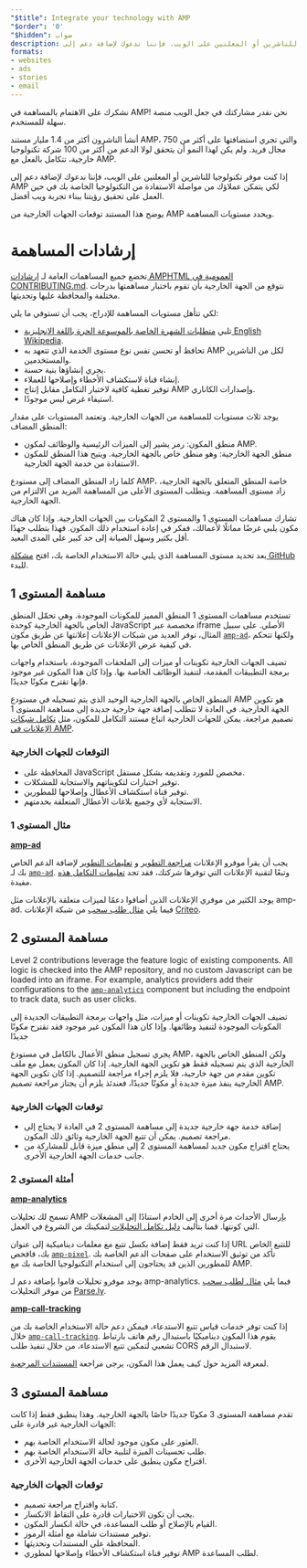 ```yaml
---
"$title": Integrate your technology with AMP
"$order": '0'
"$hidden": صواب
description: إذا كنت موفر تكنولوجيا للناشرين أو المعلنين على الويب، فإننا ندعوك لإضافة دعم إلى AMP لكي يتمكن عملاؤك من مواصلة الاستفادة من التكنولوجيا الخاصة بك و...
formats:
- websites
- ads
- stories
- email
---
```


نشكرك على الاهتمام بالمساهمة في AMP! نحن نقدر مشاركتك في جعل الويب منصة سهلة للمستخدم.

أنشأ الناشرون أكثر من 1.4 مليار مستند AMP، والتي تجري استضافتها على أكثر من 750 مجال فريد. ولم يكن لهذا النمو أن يتحقق لولا الدعم من أكثر من 100 شركة تكنولوجيا خارجية، تتكامل بالفعل مع AMP.

إذا كنت موفر تكنولوجيا للناشرين أو المعلنين على الويب، فإننا ندعوك لإضافة دعم إلى AMP لكي يتمكن عملاؤك من مواصلة الاستفادة من التكنولوجيا الخاصة بك في حين العمل على تحقيق رؤيتنا ببناء تجربة ويب أفضل.

يوضح هذا المستند توقعات الجهات الخارجية من AMP ويحدد مستويات المساهمة.

# إرشادات المساهمة

تخضع جميع المساهمات العامة لـ [إرشادات AMPHTML العمومية في CONTRIBUTING.md](https://github.com/ampproject/amphtml/blob/master/CONTRIBUTING.md). نتوقع من الجهة الخارجية بأن تقوم باختبار مساهمتها بدرجات مختلفة والمحافظة عليها وتحديثها.

لكي تتأهل مستويات المساهمة للإدراج، يجب أن تستوفي ما يلي:

- تلبي [متطلبات الشهرة الخاصة بالموسوعة الحرة باللغة الإنجليزية English Wikipedia](https://en.wikipedia.org/wiki/Wikipedia:Notability).
- تحافظ أو تحسن نفس نوع مستوى الخدمة الذي تتعهد به AMP لكل من الناشرين والمستخدمين.
- يجري إنشاؤها بنية حسنة.
- إنشاء قناة لاستكشاف الأخطاء وإصلاحها للعملاء.
- توفير تغطية كافية لاختبار التكامل مقابل إنتاج AMP وإصدارات الكاناري.
- استيفاء غرض ليس موجودًا.

يوجد ثلاث مستويات للمساهمة من الجهات الخارجية. وتعتمد المستويات على مقدار المنطق المضاف:

- منطق المكون: رمز يشير إلى الميزات الرئيسية والوظائف لمكون AMP.
- منطق الجهة الخارجية: وهو منطق خاص بالجهة الخارجية. ويتيح هذا المنطق للمكون الاستفادة من خدمة الجهة الخارجية.

كلما زاد المنطق المضاف إلى مستودع AMP، خاصة المنطق المتعلق بالجهة الخارجية، زاد مستوى المساهمة. ويتطلب المستوى الأعلى من المساهمة المزيد من الالتزام من الجهة الخارجية.

تشارك مساهمات المستوى 1 والمستوى 2 المكونات بين الجهات الخارجية. وإذا كان هناك مكون يلبي غرضًا مماثلًا لأعمالك، ففكر في إعادة استخدام ذلك المكون. فهذا يتطلب جهدًا أقل بكثير وسهل الصيانة إلى حد كبير على المدى البعيد.

بعد تحديد مستوى المساهمة الذي يلبي حالة الاستخدام الخاصة بك، افتح [مشكلة GitHub ](https://github.com/ampproject/amphtml/issues/new) للبدء.

## مساهمة المستوى 1

تستخدم مساهمات المستوى 1 المنطق المميز للمكونات الموجودة. وهي تحمّل المنطق الخاص بالجهة الخارجية كوحدة JavaScript مخصصة عبر iframe الأصلي. على سبيل المثال، توفر العديد من شبكات الإعلانات إعلانتها عن طريق مكون [`amp-ad`](../../../components/reference/amp-ad.md)، ولكنها تتحكم في كيفية عرض الإعلانات عن طريق المنطق الخاص بها.

تضيف الجهات الخارجية تكوينات أو ميزات إلى الملحقات الموجودة، باستخدام واجهات برمجة التطبيقات المقدمة، لتنفيذ الوظائف الخاصة بها. وإذا كان هذا المكون غير موجود فإنها تقترح مكونًا جديدًا.

المنطق الخاص بالجهة الخارجية الوحيد الذي يتم تسجيله في مستودع AMP هو تكوين الجهة الخارجية. في العادة لا تتطلب إضافة جهة خارجية جديدة إلى مساهمة المستوى 1 تصميم مراجعة. يمكن للجهات الخارجية اتباع مستند التكامل للمكون، مثل [تكامل شبكات الإعلانات في AMP](https://github.com/ampproject/amphtml/blob/master/ads/README.md).

### التوقعات للجهات الخارجية

- المحافظة على JavaScript مخصص للمورد وتقديمه بشكل مستقل.
- توفير اختبارات لتكويناتهم والاستجابة للمشكلات.
- توفير قناة استكشاف الأعطال وإصلاحها للمطورين.
- الاستجابة لأي وجميع بلاغات الأعطال المتعلقة بخدمتهم.

### مثال المستوى 1

[**amp-ad**](../../../components/reference/amp-ad.md)

يجب أن يقرأ موفرو الإعلانات [مراجعة التطوير](https://github.com/ampproject/amphtml/tree/master/ads#overview) و [تعليمات التطوير](https://github.com/ampproject/amphtml/tree/master/ads#developer-guidelines-for-a-pull-request) لإضافة الدعم الخاص بك لـ [`amp-ad`](../../../components/reference/amp-ad.md). وتبعًا لتقنية الإعلانات التي توفرها شركتك، فقد تجد [تعليمات التكامل هذه ](/content/amp-dev/documentation/guides-and-tutorials/contribute/vendor-contributions/ad-integration-guide.md?format=ads)مفيدة.

يوجد الكثير من موفري الإعلانات الذين أضافوا دعمًا لميزات متعلقة بالإعلانات مثل amp-ad. فيما يلي [مثال طلب سحب](https://github.com/ampproject/amphtml/pull/2299) من شبكة الإعلانات [Criteo](https://github.com/ampproject/amphtml/blob/master/ads/criteo.md).

## مساهمة المستوى 2

Level 2 contributions leverage the feature logic of existing components. All logic is checked into the AMP repository, and no custom Javascript can be loaded into an iframe. For example, analytics providers add their configurations to the [`amp-analytics`](../../../components/reference/amp-analytics.md) component but including the endpoint to track data, such as user clicks.

تضيف الجهات الخارجية تكوينات أو ميزات، مثل واجهات برمجة التطبيقات الجديدة إلى المكونات الموجودة لتنفيذ وظائفها. وإذا كان هذا المكون غير موجود فقد تقترح مكونًا جديدًا

يجري تسجيل منطق الأعمال بالكامل في مستودع AMP، ولكن المنطق الخاص بالجهة الخارجية الذي يتم تسجيله فقط هو تكوين الجهة الخارجية. إذا كان المكون يعمل مع ملف تكوين مقدم من جهة خارجية، فلا يلزم إجراء مراجعة للتصميم. إذا كان تكوين الجهة الخارجية ينفذ ميزة جديدة أو مكونًا جديدًا، فعندئذ يلزم أن يجتاز مراجعة تصميم AMP.

### توقعات الجهات الخارجية

- إضافة خدمة جهة خارجية جديدة إلى مساهمة المستوى 2 في العادة لا يحتاج إلى مراجعة تصميم. يمكن أن تتبع الجهة الخارجية وثائق ذلك المكون.
- يحتاج اقتراح مكون جديد لمساهمة المستوى 2 إلى منطق ميزة قابل للمشاركة من جانب خدمات الجهة الخارجية الأخرى.

### أمثلة المستوى 2

[**amp-analytics**](../../../components/reference/amp-analytics.md)

تسمح لك تحليلات AMP بإرسال الأحداث مرة أخرى إلى الخادم استنادًا إلى المشغلات التي كونتها. قمنا بتأليف [دليل تكامل التحليلات ](../../optimize-measure/configure-analytics/index.md) لتمكينك من الشروع في العمل.

إذا كنت تريد فقط إضافة بكسل تتبع مع معلمات ديناميكية إلى عنوان URL للتتبع الخاص بك، فافحص [`amp-pixel`](../../../components/reference/amp-pixel.md). تأكد من توثيق الاستخدام على صفحات الدعم الخاصة بك للمطورين الذين قد يحتاجون إلى استخدام التكنولوجيا الخاصة بك مع AMP.

يوجد موفرو تحليلات قاموا بإضافة دعم لـ amp-analytics. فيما يلي [مثال لطلب سحب](https://github.com/ampproject/amphtml/pull/1595) من موفر التحليلات [Parse.ly](https://www.parsely.com/help/integration/google-amp/).

[**amp-call-tracking**](../../../components/reference/amp-call-tracking.md)

إذا كنت توفر خدمات قياس تتبع الاستدعاء، فيمكن دعم حالة الاستخدام الخاصة بك من خلال [`amp-call-tracking`](../../../components/reference/amp-call-tracking.md). يقوم هذا المكون ديناميكيًا باستبدال رقم هاتف بارتباط تشعبي لتمكين تتبع الاستدعاء، من خلال تنفيذ طلب CORS لاستبدال الرقم.

لمعرفة المزيد حول كيف يعمل هذا المكون، يرجى مراجعة [المستندات المرجعية](../../../components/reference/amp-call-tracking.md).

## مساهمة المستوى 3

تقدم مساهمة المستوى 3 مكونًا جديدًا خاصًا بالجهة الخارجية. وهذا ينطبق فقط إذا كانت الجهات الخارجية غير قادرة على:

- العثور على مكون موجود لحالة الاستخدام الخاصة بهم.
- طلب تحسينات الميزة لتلبية حالة الاستخدام الخاصة بهم.
- اقتراح مكون ينطبق على خدمات الجهة الخارجية الأخرى.

### توقعات الجهات الخارجية

- كتابة واقتراح مراجعة تصميم.
- يجب أن تكون الاختبارات قادرة على التقاط الانكسار.
- القيام بالإصلاح أو طلب المساعدة، في حالة انكسار المكون.
- توفير مستندات شاملة مع أمثلة الرموز.
- المحافظة على المستندات وتحديثها.
- توفير قناة استكشاف الأخطاء وإصلاحها لمطوري AMP لطلب المساعدة.
